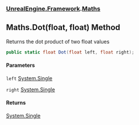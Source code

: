 ### [UnrealEngine.Framework](./UnrealEngine-Framework.md 'UnrealEngine.Framework').[Maths](./UnrealEngine-Framework-Maths.md 'UnrealEngine.Framework.Maths')
## Maths.Dot(float, float) Method
Returns the dot product of two float values  
```csharp
public static float Dot(float left, float right);
```
#### Parameters
<a name='UnrealEngine-Framework-Maths-Dot(float_float)-left'></a>
`left` [System.Single](https://docs.microsoft.com/en-us/dotnet/api/System.Single 'System.Single')  
  
<a name='UnrealEngine-Framework-Maths-Dot(float_float)-right'></a>
`right` [System.Single](https://docs.microsoft.com/en-us/dotnet/api/System.Single 'System.Single')  
  
#### Returns
[System.Single](https://docs.microsoft.com/en-us/dotnet/api/System.Single 'System.Single')  
